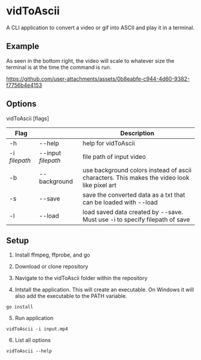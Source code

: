# vidToAscii

A CLI application to convert a video or gif into ASCII and play it in a terminal.

## Example
As seen in the bottom right, the video will scale to whatever size the terminal is at the time the command is run.

https://github.com/user-attachments/assets/0b8eabfe-c944-4d60-9382-f7756b4e4153

## Options
vidToAscii [flags]

|Flag|| Description |
| --- | ------------ | --------------------------------------------------------------------------------------------------- |
| -h |--help |  help for vidToAscii |
| -i *filepath*|--input *filepath* | file path of input video |
|  -b | --background |    use background colors instead of ascii characters. This makes the video look like pixel art |
|  -s | --save |  save the converted data as a txt that can be loaded with --load |
| -l | --load | load saved data created by --save. Must use -i to specify filepath of save |


## Setup
1. Install ffmpeg, ffprobe, and go

2. Download or clone repository

3. Navigate to the vidToAscii folder within the repository

4. Intstall the application.
   This will create an executable. On Windows it will also add the executable to the PATH variable.
```
go install
```
5. Run application
```
vidToAscii -i input.mp4
```
6. List all options
```
vidToAscii --help
```
